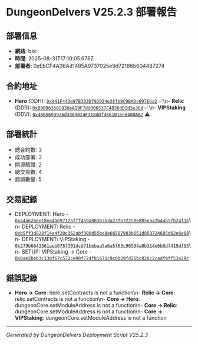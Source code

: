 # DungeonDelvers V25.2.3 部署報告

## 部署信息
- **網路**: bsc
- **時間**: 2025-08-31T17:10:05.678Z
- **部署者**: 0xEbCF4A36Ad1485A9737025e9d72186b604487274

## 合約地址
- **Hero** (DDH): [`0x941F44De87B303D792924e38fb8C9BADc697Eba2`](https://bscscan.com/address/0x941F44De87B303D792924e38fb8C9BADc697Eba2) ✅\n- **Relic** (DDR): [`0xB96D6356C836eA19F7dd006537C4836dD2d3e38d`](https://bscscan.com/address/0xB96D6356C836eA19F7dd006537C4836dD2d3e38d) ✅\n- **VIPStaking** (DDV): [`0x48B5693926d3363024F318dDf486101ee8480AB2`](https://bscscan.com/address/0x48B5693926d3363024F318dDf486101ee8480AB2) ⚠️

## 部署統計
- 總合約數: 3
- 成功部署: 3
- 開源驗證: 2
- 總交易數: 4
- 錯誤數量: 5

## 交易記錄
- DEPLOYMENT: Hero - [`0xa4a62bee18ea4a697125fff459a883b353a23fb32250e805eaa2b44b5fb24f1e`](https://bscscan.com/tx/0xa4a62bee18ea4a697125fff459a883b353a23fb32250e805eaa2b44b5fb24f1e)\n- DEPLOYMENT: Relic - [`0xb5ff3d828f14a4f20c362abf300d55be0e66587903b651d858724605d62e6e08`](https://bscscan.com/tx/0xb5ff3d828f14a4f20c362abf300d55be0e66587903b651d858724605d62e6e08)\n- DEPLOYMENT: VIPStaking - [`0x279b6643561aeb078f301dcd71bebaa5a6a5f63c96594a8b314e6b0df419df95`](https://bscscan.com/tx/0x279b6643561aeb078f301dcd71bebaa5a6a5f63c96594a8b314e6b0df419df95)\n- SETUP: VIPStaking → Core - [`0x0ae2beb3c130f67c572ce90f724f81671c9c0b29fd26bc826c2cadf9ff53429c`](https://bscscan.com/tx/0x0ae2beb3c130f67c572ce90f724f81671c9c0b29fd26bc826c2cadf9ff53429c)


## 錯誤記錄
- **Hero → Core**: hero.setContracts is not a function\n- **Relic → Core**: relic.setContracts is not a function\n- **Core → Hero**: dungeonCore.setModuleAddress is not a function\n- **Core → Relic**: dungeonCore.setModuleAddress is not a function\n- **Core → VIPStaking**: dungeonCore.setModuleAddress is not a function


---
*Generated by DungeonDelvers Deployment Script V25.2.3*
